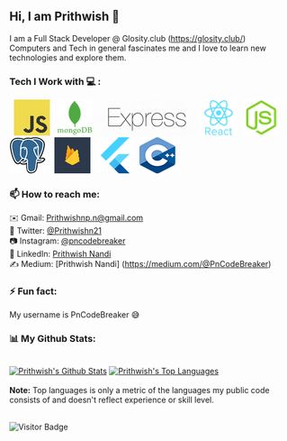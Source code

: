 ## Hi, I am Prithwish 👋

I am a Full Stack Developer @ Glosity.club (https://glosity.club/) <br>
Computers and Tech in general fascinates me and I love to learn new technologies and explore them.
<br>
### Tech I Work with 💻 :
&nbsp;
![JS](https://raw.githubusercontent.com/PnCodeBreaker/PnCodeBreaker/master/res/JavaScript.png)&nbsp;&nbsp;
![MongoDb](https://raw.githubusercontent.com/PnCodeBreaker/PnCodeBreaker/master/res/mongodb.png)&nbsp;
![Express](https://raw.githubusercontent.com/PnCodeBreaker/PnCodeBreaker/master/res/express.png)&nbsp;
![React](https://raw.githubusercontent.com/PnCodeBreaker/PnCodeBreaker/master/res/React.png)&nbsp;&nbsp;
![Node](https://raw.githubusercontent.com/PnCodeBreaker/PnCodeBreaker/master/res/node.png)&nbsp;&nbsp;
![Postgres](https://raw.githubusercontent.com/PnCodeBreaker/PnCodeBreaker/master/res/PostgreSQL.png)&nbsp;&nbsp;&nbsp;
![FireBase](https://raw.githubusercontent.com/PnCodeBreaker/PnCodeBreaker/master/res/firebase.png)&nbsp;&nbsp;
![Flutter](https://raw.githubusercontent.com/PnCodeBreaker/PnCodeBreaker/master/res/Flutter.png)&nbsp;&nbsp;
![C++](https://raw.githubusercontent.com/PnCodeBreaker/PnCodeBreaker/master/res/C++.png)
<br>

### 📫 How to reach me: 
✉️ Gmail: [Prithwishnp.n@gmail.com](mailto:Prithwishnp.n@gmail.com) <br>
🐤 Twitter: [@Prithwishn21](https://twitter.com/@Prithwishn21) <br>
📷 Instagram: [@pncodebreaker](https://www.instagram.com/pncodebreaker/) <br> 
📮 LinkedIn: [Prithwish Nandi](https://www.linkedin.com/in/prithwish-nandi-22443b193) <br>
✍️  Medium: [Prithwish Nandi] (https://medium.com/@PnCodeBreaker)

### ⚡ Fun fact:
My username is PnCodeBreaker 😅

### 📊 My Github Stats:

  <br/>
  <a href="https://github.com/PnCodeBreaker/github-readme-stats"><img alt="Prithwish's Github Stats" src="https://github-readme-stats.vercel.app/api?username=PnCodeBreaker&show_icons=true&count_private=true&theme=react&hide_border=true&bg_color=0D1117" /></a>
  <a href="https://github.com/PnCodeBreaker/github-readme-stats"><img alt="Prithwish's Top Languages" src="https://github-readme-stats.vercel.app/api/top-langs/?username=PnCodeBreaker&langs_count=10&count_private=true&layout=compact&theme=react&hide_border=true&bg_color=0D1117" /></a>
  <br/>
  <br/>
  <b>Note:</b> Top languages is only a metric of the languages my public code consists of and doesn't reflect experience or skill level.
  <br />
  <br />
  
  ![Visitor Badge](https://visitor-badge.laobi.icu/badge?page_id=PnCodeBreaker.PnCodeBreaker)
  
<!--
**PnCodeBreaker/PnCodeBreaker** is a ✨ _special_ ✨ repository because its `README.md` (this file) appears on your GitHub profile.

Here are some ideas to get you started:

- 🔭 I’m currently working on ...
- 🌱 I’m currently learning ...
- 👯 I’m looking to collaborate on ...
- 🤔 I’m looking for help with ...
- 💬 Ask me about ...
- 📫 How to reach me: ...
- 😄 Pronouns: ...
- ⚡ Fun fact: ...
-->
